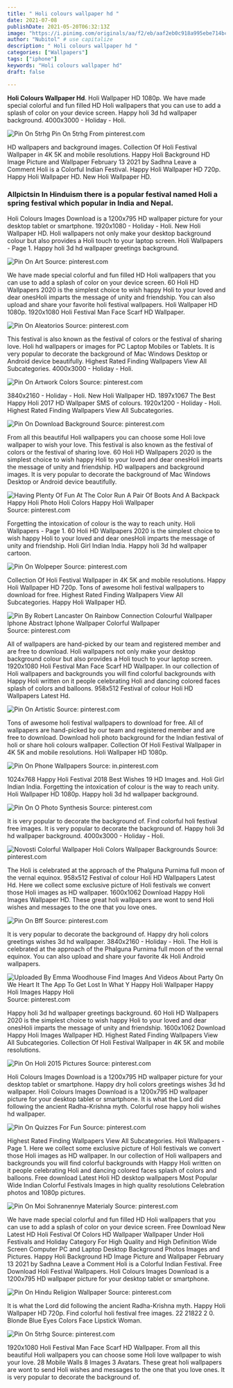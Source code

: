 ```yaml
---
title: " Holi colours wallpaper hd "
date: 2021-07-08
publishDate: 2021-05-20T06:32:13Z
image: "https://i.pinimg.com/originals/aa/f2/eb/aaf2eb0c918a995ebe714bc7cd1f06d6.jpg"
author: "Nubitol" # use capitalize
description: " Holi colours wallpaper hd "
categories: ["Wallpapers"]
tags: ["iphone"]
keywords: "Holi colours wallpaper hd"
draft: false

---
```



**Holi Colours Wallpaper Hd**. Holi Wallpaper HD 1080p. We have made special colorful and fun filled HD Holi wallpapers that you can use to add a splash of color on your device screen. Happy holi 3d hd wallpaper background. 4000x3000 - Holiday - Holi.

![Pin On 5trhg](https://i.pinimg.com/originals/aa/f2/eb/aaf2eb0c918a995ebe714bc7cd1f06d6.jpg "Pin On 5trhg")
Pin On 5trhg From pinterest.com


HD wallpapers and background images. Collection Of Holi Festival Wallpaper in 4K 5K and mobile resolutions. Happy Holi Background HD Image Picture and Wallpaper February 13 2021 by Sadhna Leave a Comment Holi is a Colorful Indian Festival. Happy Holi Wallpaper HD 720p. Happy Holi Wallpaper HD. New Holi Wallpaper HD.

### Allpictsin In Hinduism there is a popular festival named Holi a spring festival which popular in India and Nepal.

Holi Colours Images Download is a 1200x795 HD wallpaper picture for your desktop tablet or smartphone. 1920x1080 - Holiday - Holi. New Holi Wallpaper HD. Holi wallpapers not only make your desktop background colour but also provides a Holi touch to your laptop screen. Holi Wallpapers - Page 1. Happy holi 3d hd wallpaper greetings background.


![Pin On Art](https://i.pinimg.com/736x/2f/c9/2b/2fc92bfa3e705f456bfc1fe51ebc2a3c.jpg "Pin On Art")
Source: pinterest.com

We have made special colorful and fun filled HD Holi wallpapers that you can use to add a splash of color on your device screen. 60 Holi HD Wallpapers 2020 is the simplest choice to wish happy Holi to your loved and dear onesHoli imparts the message of unity and friendship. You can also upload and share your favorite holi festival wallpapers. Holi Wallpaper HD 1080p. 1920x1080 Holi Festival Man Face Scarf HD Wallpaper.

![Pin On Aleatorios](https://i.pinimg.com/originals/d3/2f/c4/d32fc43204e5a3777b5ad8846c1ad2b1.jpg "Pin On Aleatorios")
Source: pinterest.com

This festival is also known as the festival of colors or the festival of sharing love. Holi hd wallpapers or images for PC Laptop Mobiles or Tablets. It is very popular to decorate the background of Mac Windows Desktop or Android device beautifully. Highest Rated Finding Wallpapers View All Subcategories. 4000x3000 - Holiday - Holi.

![Pin On Artwork Colors](https://i.pinimg.com/564x/6e/34/a1/6e34a1cfcfdf7f892880024f36a3b1ab.jpg "Pin On Artwork Colors")
Source: pinterest.com

3840x2160 - Holiday - Holi. New Holi Wallpaper HD. 1897x1067 The Best Happy Holi 2017 HD Wallpaper SMS of colours. 1920x1200 - Holiday - Holi. Highest Rated Finding Wallpapers View All Subcategories.

![Pin On Download Background](https://i.pinimg.com/originals/38/34/c2/3834c2ac5c5a8080c5b408a44b3c3a2c.jpg "Pin On Download Background")
Source: pinterest.com

From all this beautiful Holi wallpapers you can choose some Holi love wallpaper to wish your love. This festival is also known as the festival of colors or the festival of sharing love. 60 Holi HD Wallpapers 2020 is the simplest choice to wish happy Holi to your loved and dear onesHoli imparts the message of unity and friendship. HD wallpapers and background images. It is very popular to decorate the background of Mac Windows Desktop or Android device beautifully.

![Having Plenty Of Fun At The Color Run A Pair Of Boots And A Backpack Happy Holi Photo Holi Colors Happy Holi Wallpaper](https://i.pinimg.com/564x/25/f9/e8/25f9e843817f963bbbf522ee27f12c69.jpg "Having Plenty Of Fun At The Color Run A Pair Of Boots And A Backpack Happy Holi Photo Holi Colors Happy Holi Wallpaper")
Source: pinterest.com

Forgetting the intoxication of colour is the way to reach unity. Holi Wallpapers - Page 1. 60 Holi HD Wallpapers 2020 is the simplest choice to wish happy Holi to your loved and dear onesHoli imparts the message of unity and friendship. Holi Girl Indian India. Happy holi 3d hd wallpaper cartoon.

![Pin On Wolpeper](https://i.pinimg.com/originals/d7/3d/e6/d73de64dd2b940704c518381c15cc24d.png "Pin On Wolpeper")
Source: pinterest.com

Collection Of Holi Festival Wallpaper in 4K 5K and mobile resolutions. Happy Holi Wallpaper HD 720p. Tons of awesome holi festival wallpapers to download for free. Highest Rated Finding Wallpapers View All Subcategories. Happy Holi Wallpaper HD.

![Pin By Robert Lancaster On Rainbow Connection Colourful Wallpaper Iphone Abstract Iphone Wallpaper Colorful Wallpaper](https://i.pinimg.com/564x/5b/3a/79/5b3a79f0b3fe2613a75a57de92c730d7.jpg "Pin By Robert Lancaster On Rainbow Connection Colourful Wallpaper Iphone Abstract Iphone Wallpaper Colorful Wallpaper")
Source: pinterest.com

All of wallpapers are hand-picked by our team and registered member and are free to download. Holi wallpapers not only make your desktop background colour but also provides a Holi touch to your laptop screen. 1920x1080 Holi Festival Man Face Scarf HD Wallpaper. In our collection of Holi wallpapers and backgrounds you will find colorful backgrounds with Happy Holi written on it people celebrating Holi and dancing colored faces splash of colors and balloons. 958x512 Festival of colour Holi HD Wallpapers Latest Hd.

![Pin On Artistic](https://i.pinimg.com/564x/03/c0/a9/03c0a96356e2a1f4235c2c7c87866f70.jpg "Pin On Artistic")
Source: pinterest.com

Tons of awesome holi festival wallpapers to download for free. All of wallpapers are hand-picked by our team and registered member and are free to download. Download holi photo background for the Indian festival of holi or share holi colours wallpaper. Collection Of Holi Festival Wallpaper in 4K 5K and mobile resolutions. Holi Wallpaper HD 1080p.

![Pin On Phone Wallpapers](https://i.pinimg.com/originals/b0/1a/dd/b01add7324ee83b7ec0b654dfbe56a46.jpg "Pin On Phone Wallpapers")
Source: in.pinterest.com

1024x768 Happy Holi Festival 2018 Best Wishes 19 HD Images and. Holi Girl Indian India. Forgetting the intoxication of colour is the way to reach unity. Holi Wallpaper HD 1080p. Happy holi 3d hd wallpaper background.

![Pin On O Photo Synthesis](https://i.pinimg.com/originals/7f/4a/19/7f4a191aa551b720dbabdce9d34d9a48.jpg "Pin On O Photo Synthesis")
Source: pinterest.com

It is very popular to decorate the background of. Find colorful holi festival free images. It is very popular to decorate the background of. Happy holi 3d hd wallpaper background. 4000x3000 - Holiday - Holi.

![Novosti Colorful Wallpaper Holi Colors Wallpaper Backgrounds](https://i.pinimg.com/originals/a8/71/34/a871341636629caf77bce3e000eddd2c.jpg "Novosti Colorful Wallpaper Holi Colors Wallpaper Backgrounds")
Source: pinterest.com

The Holi is celebrated at the approach of the Phalguna Purnima full moon of the vernal equinox. 958x512 Festival of colour Holi HD Wallpapers Latest Hd. Here we collect some exclusive picture of Holi festivals we convert those Holi images as HD wallpaper. 1600x1062 Download Happy Holi Images Wallpaper HD. These great holi wallpapers are wont to send Holi wishes and messages to the one that you love ones.

![Pin On Bff](https://i.pinimg.com/originals/4f/4e/64/4f4e64034db51970fcb7a29848141e2d.jpg "Pin On Bff")
Source: pinterest.com

It is very popular to decorate the background of. Happy dry holi colors greetings wishes 3d hd wallpaper. 3840x2160 - Holiday - Holi. The Holi is celebrated at the approach of the Phalguna Purnima full moon of the vernal equinox. You can also upload and share your favorite 4k Holi Android wallpapers.

![Uploaded By Emma Woodhouse Find Images And Videos About Party On We Heart It The App To Get Lost In What Y Happy Holi Wallpaper Happy Holi Images Happy Holi](https://i.pinimg.com/564x/f3/f9/e6/f3f9e67db57801e313b3aeda7a4ac55e.jpg "Uploaded By Emma Woodhouse Find Images And Videos About Party On We Heart It The App To Get Lost In What Y Happy Holi Wallpaper Happy Holi Images Happy Holi")
Source: pinterest.com

Happy holi 3d hd wallpaper greetings background. 60 Holi HD Wallpapers 2020 is the simplest choice to wish happy Holi to your loved and dear onesHoli imparts the message of unity and friendship. 1600x1062 Download Happy Holi Images Wallpaper HD. Highest Rated Finding Wallpapers View All Subcategories. Collection Of Holi Festival Wallpaper in 4K 5K and mobile resolutions.

![Pin On Holi 2015 Pictures](https://i.pinimg.com/originals/ff/27/f0/ff27f09371438c4a25c54b40fd03c5ba.jpg "Pin On Holi 2015 Pictures")
Source: pinterest.com

Holi Colours Images Download is a 1200x795 HD wallpaper picture for your desktop tablet or smartphone. Happy dry holi colors greetings wishes 3d hd wallpaper. Holi Colours Images Download is a 1200x795 HD wallpaper picture for your desktop tablet or smartphone. It is what the Lord did following the ancient Radha-Krishna myth. Colorful rose happy holi wishes hd wallpaper.

![Pin On Quizzes For Fun](https://i.pinimg.com/originals/ea/a3/39/eaa3393700a84c2a93e087ab670319c0.jpg "Pin On Quizzes For Fun")
Source: pinterest.com

Highest Rated Finding Wallpapers View All Subcategories. Holi Wallpapers - Page 1. Here we collect some exclusive picture of Holi festivals we convert those Holi images as HD wallpaper. In our collection of Holi wallpapers and backgrounds you will find colorful backgrounds with Happy Holi written on it people celebrating Holi and dancing colored faces splash of colors and balloons. Free download Latest Holi HD desktop wallpapers Most Popular Wide Indian Colorful Festivals Images in high quality resolutions Celebration photos and 1080p pictures.

![Pin On Moi Sohranennye Materialy](https://i.pinimg.com/originals/f2/42/4e/f2424eb55100058538114d6754e27183.jpg "Pin On Moi Sohranennye Materialy")
Source: pinterest.com

We have made special colorful and fun filled HD Holi wallpapers that you can use to add a splash of color on your device screen. Free Download New Latest HD Holi Festival Of Colors HD Wallpaper Wallpaper Under Holi Festivals and Holiday Category For High Quality and High Definition Wide Screen Computer PC and Laptop Desktop Background Photos Images and Pictures. Happy Holi Background HD Image Picture and Wallpaper February 13 2021 by Sadhna Leave a Comment Holi is a Colorful Indian Festival. Free Download Holi Festival Wallpapers. Holi Colours Images Download is a 1200x795 HD wallpaper picture for your desktop tablet or smartphone.

![Pin On Hindu Religion Wallpaper](https://i.pinimg.com/originals/d8/90/c0/d890c02d1baf662ccdb57e232af26509.jpg "Pin On Hindu Religion Wallpaper")
Source: pinterest.com

It is what the Lord did following the ancient Radha-Krishna myth. Happy Holi Wallpaper HD 720p. Find colorful holi festival free images. 22 21822 2 0. Blonde Blue Eyes Colors Face Lipstick Woman.

![Pin On 5trhg](https://i.pinimg.com/originals/aa/f2/eb/aaf2eb0c918a995ebe714bc7cd1f06d6.jpg "Pin On 5trhg")
Source: pinterest.com

1920x1080 Holi Festival Man Face Scarf HD Wallpaper. From all this beautiful Holi wallpapers you can choose some Holi love wallpaper to wish your love. 28 Mobile Walls 8 Images 3 Avatars. These great holi wallpapers are wont to send Holi wishes and messages to the one that you love ones. It is very popular to decorate the background of.

